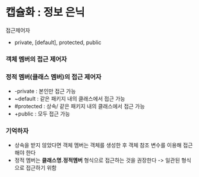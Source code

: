 # 캡슐화 : 정보 은닉
접근제어자
- private, [default], protected, public


### 객체 멤버의 접근 제어자


### 정적 멤버(클래스 멤버)의 접근 제어자
- -private : 본인만 접근 가능
- ~default : 같은 패키지 내의 클래스에서 접근 가능
- #protected : 상속/ 같은 패키지 내의 클래스에서 접근 가능
- +public : 모두 접근 가능

### 기억하자
- 상속을 받지 않았다면 객체 멤버는 객체를 생성한 후 객체 참조 변수를 이용해 접근해야 한다
- 정적 멤버는 **클래스명.정적멤버** 형식으로 접근하는 것을 권장한다 -> 일관된 형식으로 접근하기 위함


